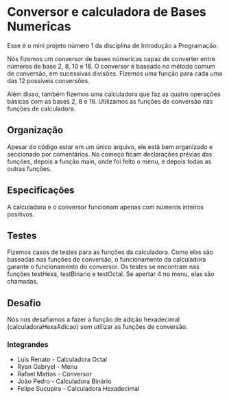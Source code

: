 # Conversor e calculadora de Bases Numericas

Esse é o mini projeto número 1 da disciplina de Introdução a Programação.

Nós fizemos um conversor de bases númericas capaz de converter entre números de base 2, 8, 10 e 16.
O conversor é baseado no método comum de conversão, em sucessivas divisões. Fizemos uma função para cada uma das 12 possíveis conversões.

Além disso, também fizemos uma calculadora que faz as quatro operações básicas com as bases 2, 8 e 16. Utilizamos as funções de conversão nas funções de calculadora.

## Organização
Apesar do código estar em um único arquivo, ele está bem organizado e seccionado por comentários.
No começo ficam declarações prévias das funções, depois a função main, onde foi feito o menu, e depois todas as outras funções.

## Especificações
A calculadora e o conversor funcionam apenas com números inteiros positivos.

## Testes
Fizemos casos de testes para as funções da calculadora. Como elas são baseadas nas funções de conversão, o funcionamento da calculadora garante o funcionamento do conversor.
Os testes se encontram nas funções testHexa, testBinario e testOctal. Se apertar 4 no menu, elas são chamadas.

## Desafio
Nós nos desafiamos a fazer a função de adição hexadecimal (calculadoraHexaAdicao) sem utilizar as funções de conversão.

### Integrandes
* Luis Renato - Calculadora Octal
* Ryan Gabryel - Menu
* Rafael Mattos - Conversor
* João Pedro - Calculadora Binário
* Felipe Sucupira - Calculadora Hexadecimal